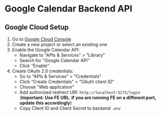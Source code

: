 # Google Calendar Backend API

## Google Cloud Setup

1. Go to [Google Cloud Console](https://console.cloud.google.com/)
2. Create a new project or select an existing one
3. Enable the Google Calendar API:
   - Navigate to "APIs & Services" > "Library"
   - Search for "Google Calendar API"
   - Click "Enable"
4. Create OAuth 2.0 credentials:
   - Go to "APIs & Services" > "Credentials"
   - Click "Create Credentials" > "OAuth client ID"
   - Choose "Web application"
   - Add authorized redirect URI: `http://localhost:5173/login` (**Important: Use FE URL. If you are running FE on a different port, update this accordingly**)
   - Copy Client ID and Client Secret to backend `.env`
